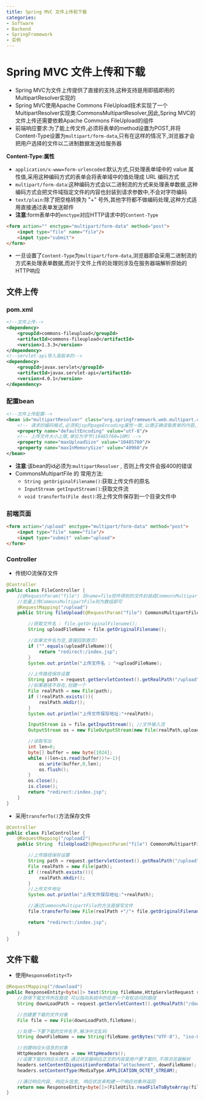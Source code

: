 ```yaml
---
title: Spring MVC 文件上传和下载
categories:
- Software
- Backend
- SpringFramework
- 实例
---
```

# Spring MVC 文件上传和下载

- Spring MVC为文件上传提供了直接的支持,这种支持是用即插即用的MultipartResolver实现的
- Spring MVC使用Apache Commons FileUpload技术实现了一个MultipartResolver实现类:CommonsMultipartResolver,因此,Spring MVC的文件上传还需要依赖Apache Commons FileUpload的组件
- 前端响应要求:为了能上传文件,必须将表单的method设置为POST,并将Content-Type设置为`multipart/form-data`,只有在这样的情况下,浏览器才会把用户选择的文件以二进制数据发送给服务器

**Content-Type:属性**

- `application/x-www=form-urlencoded`:默认方式,只处理表单域中的 value 属性值,采用这种编码方式的表单会将表单域中的值处理成 URL 编码方式
- `multipart/form-data`:这种编码方式会以二进制流的方式来处理表单数据,这种编码方式会把文件域指定文件的内容也封装到请求参数中,不会对字符编码
- `text/plain`:除了把空格转换为 "+" 号外,其他字符都不做编码处理,这种方式适用直接通过表单发送邮件
- **注意**:form表单中的`enctype`对应HTTP请求中的`Content-Type`

```html
<form action="" enctype="multipart/form-data" method="post">
    <input type="file" name="file"/>
    <input type="submit">
</form>
```

- 一旦设置了`Content-Type`为`multipart/form-data`,浏览器即会采用二进制流的方式来处理表单数据,而对于文件上传的处理则涉及在服务器端解析原始的HTTP响应

## 文件上传

### pom.xml

```xml
<!--文件上传-->
<dependency>
    <groupId>commons-fileupload</groupId>
    <artifactId>commons-fileupload</artifactId>
    <version>1.3.3</version>
</dependency>
<!--servlet-api导入高版本的-->
<dependency>
    <groupId>javax.servlet</groupId>
    <artifactId>javax.servlet-api</artifactId>
    <version>4.0.1</version>
</dependency>
```

### 配置bean

```xml
<!--文件上传配置-->
<bean id="multipartResolver" class="org.springframework.web.multipart.commons.CommonsMultipartResolver">
    <!-- 请求的编码格式,必须和jsp的pageEncoding属性一致,以便正确读取表单的内容,默认为ISO-8859-1 -->
    <property name="defaultEncoding" value="utf-8"/>
    <!-- 上传文件大小上限,单位为字节(10485760=10M) -->
    <property name="maxUploadSize" value="10485760"/>
    <property name="maxInMemorySize" value="40960"/>
</bean>
```

- **注意**:该bean的id必须为:`multipartResolver` , 否则上传文件会报400的错误
- CommonsMultipartFile 的 常用方法:
    - `String getOriginalFilename()`:获取上传文件的原名
    - `InputStream getInputStream()`:获取文件流
    - `void transferTo(File dest)`:将上传文件保存到一个目录文件中

### 前端页面

```html
<form action="/upload" enctype="multipart/form-data" method="post">
    <input type="file" name="file"/>
    <input type="submit" value="upload">
</form>
```

### Controller

- 传统IO流保存文件

```java
@Controller
public class FileController {
    //@RequestParam("file") 将name=file控件得到的文件封装成CommonsMultipartFile 对象
    //批量上传CommonsMultipartFile则为数组即可
    @RequestMapping("/upload")
    public String fileUpload(@RequestParam("file") CommonsMultipartFile file , HttpServletRequest request) throws IOException {

        //获取文件名 : file.getOriginalFilename();
        String uploadFileName = file.getOriginalFilename();

        //如果文件名为空,直接回到首页!
        if ("".equals(uploadFileName)){
            return "redirect:/index.jsp";
        }
        System.out.println("上传文件名 : "+uploadFileName);

        //上传路径保存设置
        String path = request.getServletContext().getRealPath("/upload");
        //如果路径不存在,创建一个
        File realPath = new File(path);
        if (!realPath.exists()){
            realPath.mkdir();
        }
        System.out.println("上传文件保存地址:"+realPath);

        InputStream is = file.getInputStream(); //文件输入流
        OutputStream os = new FileOutputStream(new File(realPath,uploadFileName)); //文件输出流

        //读取写出
        int len=0;
        byte[] buffer = new byte[1024];
        while ((len=is.read(buffer))!=-1){
            os.write(buffer,0,len);
            os.flush();
        }
        os.close();
        is.close();
        return "redirect:/index.jsp";
    }
}
```

- 采用`transferTo()`方法保存文件

```java
@Controller
public class FileController {
    @RequestMapping("/upload2")
    public String  fileUpload2(@RequestParam("file") CommonsMultipartFile file, HttpServletRequest request) throws IOException {

        //上传路径保存设置
        String path = request.getServletContext().getRealPath("/upload");
        File realPath = new File(path);
        if (!realPath.exists()){
            realPath.mkdir();
        }
        //上传文件地址
        System.out.println("上传文件保存地址:"+realPath);

        //通过CommonsMultipartFile的方法直接写文件
        file.transferTo(new File(realPath +"/"+ file.getOriginalFilename()));

        return "redirect:/index.jsp";

    }
}
```

## 文件下载

- 使用`ResponseEntity<T>`

```java
@RequestMapping("/download")
public ResponseEntity<byte[]> test(String fileName,HttpServletRequest request) throws IOException {
    //获得下载文件所在路径 可以指向系统中的任意一个有权访问的路径
    String downLoadPath = request.getServletContext().getRealPath("/download");

    //创建要下载的文件对象
    File file = new File(downLoadPath,fileName);

    //处理一下要下载的文件名字,解决中文乱码
    String downFileName = new String(fileName.getBytes("UTF-8"), "iso-8859-1");

    //创建响应头信息的对象
    HttpHeaders headers = new HttpHeaders();
    //设置下载的响应头信息,通过浏览器响应正文的内容是用户要下载的,不用浏览器解析
    headers.setContentDispositionFormData("attachment", downFileName);
    headers.setContentType(MediaType.APPLICATION_OCTET_STREAM);

    //通过响应内容, 响应头信息, 响应状态来构建一个响应对象并返回
    return new ResponseEntity<byte[]>(FileUtils.readFileToByteArray(file), headers, HttpStatus.CREATED);
}
```
